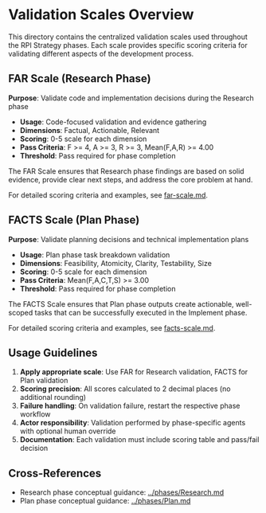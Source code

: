 # Validation Scales Overview

This directory contains the centralized validation scales used throughout the RPI Strategy phases. Each scale provides specific scoring criteria for validating different aspects of the development process.

## FAR Scale (Research Phase)

**Purpose**: Validate code and implementation decisions during the Research phase
- **Usage**: Code-focused validation and evidence gathering
- **Dimensions**: Factual, Actionable, Relevant
- **Scoring**: 0-5 scale for each dimension
- **Pass Criteria**: F >= 4, A >= 3, R >= 3, Mean(F,A,R) >= 4.00
- **Threshold**: Pass required for phase completion

The FAR Scale ensures that Research phase findings are based on solid evidence, provide clear next steps, and address the core problem at hand.

For detailed scoring criteria and examples, see [far-scale.md](./far-scale.md).

## FACTS Scale (Plan Phase)

**Purpose**: Validate planning decisions and technical implementation plans
- **Usage**: Plan phase task breakdown validation
- **Dimensions**: Feasibility, Atomicity, Clarity, Testability, Size
- **Scoring**: 0-5 scale for each dimension
- **Pass Criteria**: Mean(F,A,C,T,S) >= 3.00
- **Threshold**: Pass required for phase completion

The FACTS Scale ensures that Plan phase outputs create actionable, well-scoped tasks that can be successfully executed in the Implement phase.

For detailed scoring criteria and examples, see [facts-scale.md](./facts-scale.md).

## Usage Guidelines

1. **Apply appropriate scale**: Use FAR for Research validation, FACTS for Plan validation
2. **Scoring precision**: All scores calculated to 2 decimal places (no additional rounding)
3. **Failure handling**: On validation failure, restart the respective phase workflow
4. **Actor responsibility**: Validation performed by phase-specific agents with optional human override
5. **Documentation**: Each validation must include scoring table and pass/fail decision

## Cross-References

- Research phase conceptual guidance: [../phases/Research.md](../phases/Research.md)
- Plan phase conceptual guidance: [../phases/Plan.md](../phases/Plan.md)